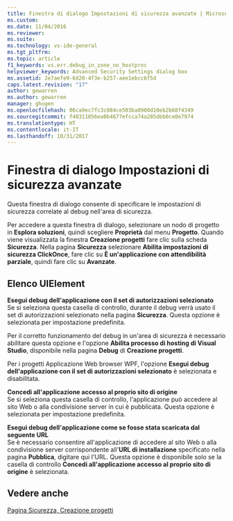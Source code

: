 ```yaml
---
title: Finestra di dialogo Impostazioni di sicurezza avanzate | Microsoft Docs
ms.custom: 
ms.date: 11/04/2016
ms.reviewer: 
ms.suite: 
ms.technology: vs-ide-general
ms.tgt_pltfrm: 
ms.topic: article
f1_keywords: vs.err.debug_in_zone_no_hostproc
helpviewer_keywords: Advanced Security Settings dialog box
ms.assetid: 2e7aefe9-6d20-4f3e-b257-aee1ebcc6f5d
caps.latest.revision: "17"
author: gewarren
ms.author: gewarren
manager: ghogen
ms.openlocfilehash: 06ca9ec7fc3c084ce503ba0900d10eb2b68f4349
ms.sourcegitcommit: f40311056ea0b4677efcca74a285dbb0ce0e7974
ms.translationtype: HT
ms.contentlocale: it-IT
ms.lasthandoff: 10/31/2017
---
```

# <a name="advanced-security-settings-dialog-box"></a>Finestra di dialogo Impostazioni di sicurezza avanzate
Questa finestra di dialogo consente di specificare le impostazioni di sicurezza correlate al debug nell'area di sicurezza.  
  
 Per accedere a questa finestra di dialogo, selezionare un nodo di progetto in **Esplora soluzioni**, quindi scegliere **Proprietà** dal menu **Progetto**. Quando viene visualizzata la finestra **Creazione progetti** fare clic sulla scheda **Sicurezza**. Nella pagina **Sicurezza** selezionare **Abilita impostazioni di sicurezza ClickOnce**, fare clic su **È un'applicazione con attendibilità parziale**, quindi fare clic su **Avanzate**.  
  
## <a name="uielement-list"></a>Elenco UIElement  
 **Esegui debug dell'applicazione con il set di autorizzazioni selezionato**  
 Se si seleziona questa casella di controllo, durante il debug verrà usato il set di autorizzazioni selezionato nella pagina **Sicurezza**. Questa opzione è selezionata per impostazione predefinita.  
  
 Per il corretto funzionamento del debug in un'area di sicurezza è necessario abilitare questa opzione e l'opzione **Abilita processo di hosting di Visual Studio**, disponibile nella pagina **Debug** di **Creazione progetti**.  
  
 Per i progetti Applicazione Web browser WPF, l'opzione **Esegui debug dell'applicazione con il set di autorizzazioni selezionato** è selezionata e disabilitata.  
  
 **Concedi all'applicazione accesso al proprio sito di origine**  
 Se si seleziona questa casella di controllo, l'applicazione può accedere al sito Web o alla condivisione server in cui è pubblicata. Questa opzione è selezionata per impostazione predefinita.  
  
 **Esegui debug dell'applicazione come se fosse stata scaricata dal seguente URL**  
 Se è necessario consentire all'applicazione di accedere al sito Web o alla condivisione server corrispondente all'**URL di installazione** specificato nella pagina **Pubblica**, digitare qui l'URL. Questa opzione è disponibile solo se la casella di controllo **Concedi all'applicazione accesso al proprio sito di origine** è selezionata.  
  
## <a name="see-also"></a>Vedere anche  
 [Pagina Sicurezza, Creazione progetti](../../ide/reference/security-page-project-designer.md)